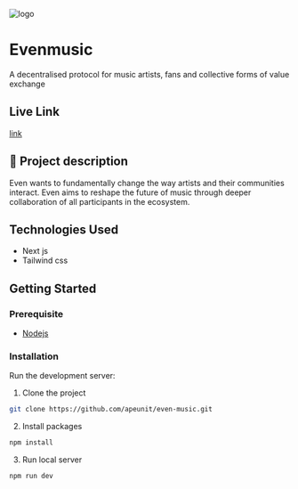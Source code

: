 ![logo](https://user-images.githubusercontent.com/51261911/214019152-c2178165-9316-4bf3-8c5f-98123733b922.svg)

# Evenmusic

A decentralised protocol for music artists, fans and collective forms of value exchange

## Live Link

[link](https://evenmusic-apeunit.netlify.app/)

## 📄 Project description

Even wants to fundamentally change the way artists and their communities interact. Even aims
to reshape the future of music through deeper collaboration of
all participants in the ecosystem.

## Technologies Used

- Next js
- Tailwind css

## Getting Started

### Prerequisite

- [Nodejs](https://nodejs.org/en/download/)

### Installation

Run the development server:

1. Clone the project

```bash
git clone https://github.com/apeunit/even-music.git
```

2. Install packages

```bash
npm install
```

3. Run local server

```bash
npm run dev
```

